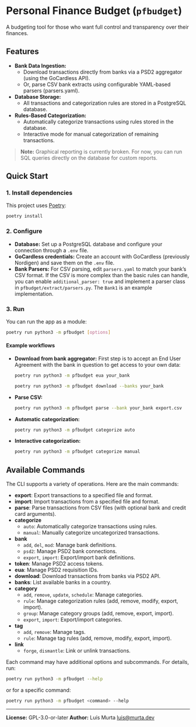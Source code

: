 # Personal Finance Budget (`pfbudget`)

A budgeting tool for those who want full control and transparency over their finances.

## Features

- **Bank Data Ingestion:**
  - Download transactions directly from banks via a PSD2 aggregator (using the GoCardless API).
  - Or, parse CSV bank extracts using configurable YAML-based parsers (parsers.yaml).
- **Database Storage:**
  - All transactions and categorization rules are stored in a PostgreSQL database.
- **Rules-Based Categorization:**
  - Automatically categorize transactions using rules stored in the database.
  - Interactive mode for manual categorization of remaining transactions.

> **Note:** Graphical reporting is currently broken. For now, you can run SQL queries directly on the database for custom reports.

## Quick Start

### 1. Install dependencies

This project uses [Poetry](https://python-poetry.org/):

```sh
poetry install
```

### 2. Configure

- **Database:**
  Set up a PostgreSQL database and configure your connection through a `.env` file.
- **GoCardless credentials:**
  Create an account with GoCardless (previously Nordigen) and save them on the `.env` file.
- **Bank Parsers:**
  For CSV parsing, edit `parsers.yaml` to match your bank’s CSV format.
  If the CSV is more complex than the basic rules can handle, you can enable `additional_parser: true` and implement a parser class in `pfbudget/extract/parsers.py`. The `Bank1` is an example implementation.

### 3. Run

You can run the app as a module:

```sh
poetry run python3 -m pfbudget [options]
```

#### Example workflows

- **Download from bank aggregator:**
  First step is to accept an End User Agreement with the bank in question to get access to your own data:
  ```sh
  poetry run python3 -m pfbudget eua your_bank
  ```
  ```sh
  poetry run python3 -m pfbudget download --banks your_bank
  ```
- **Parse CSV:**
  ```sh
  poetry run python3 -m pfbudget parse --bank your_bank export.csv
  ```

- **Automatic categorization:**
  ```sh
  poetry run python3 -m pfbudget categorize auto
  ```

- **Interactive categorization:**
  ```sh
  poetry run python3 -m pfbudget categorize manual
  ```

## Available Commands

The CLI supports a variety of operations. Here are the main commands:

- **export**: Export transactions to a specified file and format.
- **import**: Import transactions from a specified file and format.
- **parse**: Parse transactions from CSV files (with optional bank and credit card arguments).
- **categorize**
  - `auto`: Automatically categorize transactions using rules.
  - `manual`: Manually categorize uncategorized transactions.
- **bank**
  - `add`, `del`, `mod`: Manage bank definitions.
  - `psd2`: Manage PSD2 bank connections.
  - `export`, `import`: Export/import bank definitions.
- **token**: Manage PSD2 access tokens.
- **eua**: Manage PSD2 requisition IDs.
- **download**: Download transactions from banks via PSD2 API.
- **banks**: List available banks in a country.
- **category**
  - `add`, `remove`, `update`, `schedule`: Manage categories.
  - `rule`: Manage categorization rules (add, remove, modify, export, import).
  - `group`: Manage category groups (add, remove, export, import).
  - `export`, `import`: Export/import categories.
- **tag**
  - `add`, `remove`: Manage tags.
  - `rule`: Manage tag rules (add, remove, modify, export, import).
- **link**
  - `forge`, `dismantle`: Link or unlink transactions.

Each command may have additional options and subcommands. For details, run:

```sh
poetry run python3 -m pfbudget --help
```

or for a specific command:

```sh
poetry run python3 -m pfbudget <command> --help
```

---

**License:** GPL-3.0-or-later
**Author:** Luís Murta <luis@murta.dev>
